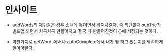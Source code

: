 # 인사이트

- addWords의 재귀같은 경우 스택에 쌓이면서 빠져나갈때, 즉 리턴할때 subTrie가 빌드업 되면서 차곡차곡 만들어지고 결국 다 만들어진것이 {}에 저장되는 것이다.

- 마찬가지로 getWords에서나 autoComplete에서 내가 뭘 하고 있는지를 명확하게 알아야한다.
